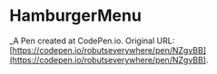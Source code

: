 # HamburgerMenu
 _A Pen created at CodePen.io. Original URL: [https://codepen.io/robutseverywhere/pen/NZgvBB](https://codepen.io/robutseverywhere/pen/NZgvBB).

 